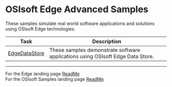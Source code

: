 # OSIsoft Edge Advanced Samples

These samples simulate real world software applications and solutions using OSIsoft Edge technologies.

| Task                              | Description                                                                    |
| --------------------------------- | ------------------------------------------------------------------------------ |
| [EdgeDataStore](./EdgeDataStore/) | These samples demonstrate software applications using OSIsoft Edge Data Store. |

---

For the Edge landing page [ReadMe](../)  
For the OSIsoft Samples landing page [ReadMe](https://github.com/osisoft/OSI-Samples)
